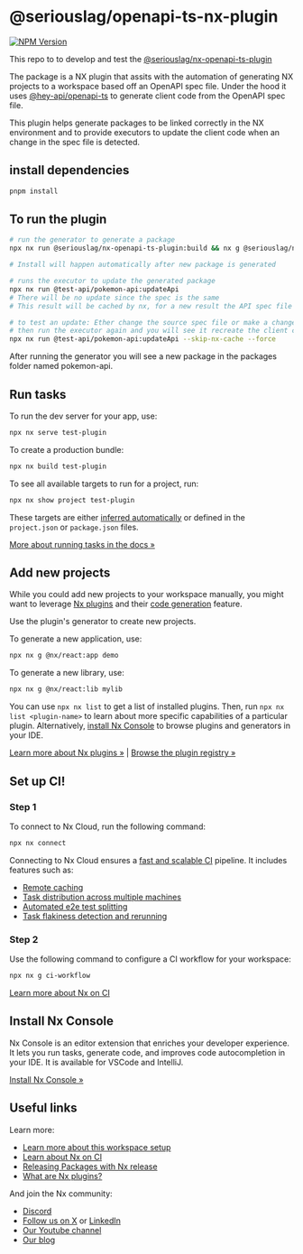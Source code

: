 # @seriouslag/openapi-ts-nx-plugin

[![NPM Version](https://img.shields.io/npm/v/%40seriouslag%2Fnx-openapi-ts-plugin?link=https%3A%2F%2Fwww.npmjs.com%2Fpackage%2F%40seriouslag%2Fnx-openapi-ts-plugin)](https://www.npmjs.com/package/@seriouslag/nx-openapi-ts-plugin)

This repo to to develop and test the [@seriouslag/nx-openapi-ts-plugin](https://www.npmjs.com/package/@seriouslag/nx-openapi-ts-plugin)

The package is a NX plugin that assits with the automation of generating NX projects to a workspace based off an OpenAPI spec file.
Under the hood it uses [@hey-api/openapi-ts](https://github.com/hey-api/openapi-ts) to generate client code from the OpenAPI spec file.

This plugin helps generate packages to be linked correctly in the NX environment and to provide executors to update the client code when an change in the spec file is detected.

## install dependencies

```bash
pnpm install
```

## To run the plugin

```bash
# run the generator to generate a package
npx nx run @seriouslag/nx-openapi-ts-plugin:build && nx g @seriouslag/nx-openapi-ts-plugin:openapi-client pokemon-api --directory ./packages --scope @test-api --client @hey-api/client-fetch --spec https://raw.githubusercontent.com/seriouslag/pokemon-api-spec/refs/heads/main/spec.yaml --plugins @tanstack/react-query  --private false --verbose

# Install will happen automatically after new package is generated

# runs the executor to update the generated package
npx nx run @test-api/pokemon-api:updateApi
# There will be no update since the spec is the same
# This result will be cached by nx, for a new result the API spec file must change or the `--skip-nx-cache --force` flags must be used

# to test an update: Ether change the source spec file or make a change to one of the routes paths in the cached spec file located at ./packages/pokemon-api/src/spec.yaml
# then run the executor again and you will see it recreate the client code
npx nx run @test-api/pokemon-api:updateApi --skip-nx-cache --force
```

After running the generator you will see a new package in the packages folder named pokemon-api.

## Run tasks

To run the dev server for your app, use:

```sh
npx nx serve test-plugin
```

To create a production bundle:

```sh
npx nx build test-plugin
```

To see all available targets to run for a project, run:

```sh
npx nx show project test-plugin
```

These targets are either [inferred automatically](https://nx.dev/concepts/inferred-tasks?utm_source=nx_project&utm_medium=readme&utm_campaign=nx_projects) or defined in the `project.json` or `package.json` files.

[More about running tasks in the docs &raquo;](https://nx.dev/features/run-tasks?utm_source=nx_project&utm_medium=readme&utm_campaign=nx_projects)

## Add new projects

While you could add new projects to your workspace manually, you might want to leverage [Nx plugins](https://nx.dev/concepts/nx-plugins?utm_source=nx_project&utm_medium=readme&utm_campaign=nx_projects) and their [code generation](https://nx.dev/features/generate-code?utm_source=nx_project&utm_medium=readme&utm_campaign=nx_projects) feature.

Use the plugin's generator to create new projects.

To generate a new application, use:

```sh
npx nx g @nx/react:app demo
```

To generate a new library, use:

```sh
npx nx g @nx/react:lib mylib
```

You can use `npx nx list` to get a list of installed plugins. Then, run `npx nx list <plugin-name>` to learn about more specific capabilities of a particular plugin. Alternatively, [install Nx Console](https://nx.dev/getting-started/editor-setup?utm_source=nx_project&utm_medium=readme&utm_campaign=nx_projects) to browse plugins and generators in your IDE.

[Learn more about Nx plugins &raquo;](https://nx.dev/concepts/nx-plugins?utm_source=nx_project&utm_medium=readme&utm_campaign=nx_projects) | [Browse the plugin registry &raquo;](https://nx.dev/plugin-registry?utm_source=nx_project&utm_medium=readme&utm_campaign=nx_projects)

## Set up CI!

### Step 1

To connect to Nx Cloud, run the following command:

```sh
npx nx connect
```

Connecting to Nx Cloud ensures a [fast and scalable CI](https://nx.dev/ci/intro/why-nx-cloud?utm_source=nx_project&utm_medium=readme&utm_campaign=nx_projects) pipeline. It includes features such as:

- [Remote caching](https://nx.dev/ci/features/remote-cache?utm_source=nx_project&utm_medium=readme&utm_campaign=nx_projects)
- [Task distribution across multiple machines](https://nx.dev/ci/features/distribute-task-execution?utm_source=nx_project&utm_medium=readme&utm_campaign=nx_projects)
- [Automated e2e test splitting](https://nx.dev/ci/features/split-e2e-tasks?utm_source=nx_project&utm_medium=readme&utm_campaign=nx_projects)
- [Task flakiness detection and rerunning](https://nx.dev/ci/features/flaky-tasks?utm_source=nx_project&utm_medium=readme&utm_campaign=nx_projects)

### Step 2

Use the following command to configure a CI workflow for your workspace:

```sh
npx nx g ci-workflow
```

[Learn more about Nx on CI](https://nx.dev/ci/intro/ci-with-nx#ready-get-started-with-your-provider?utm_source=nx_project&utm_medium=readme&utm_campaign=nx_projects)

## Install Nx Console

Nx Console is an editor extension that enriches your developer experience. It lets you run tasks, generate code, and improves code autocompletion in your IDE. It is available for VSCode and IntelliJ.

[Install Nx Console &raquo;](https://nx.dev/getting-started/editor-setup?utm_source=nx_project&utm_medium=readme&utm_campaign=nx_projects)

## Useful links

Learn more:

- [Learn more about this workspace setup](https://nx.dev/getting-started/tutorials/react-monorepo-tutorial?utm_source=nx_project&utm_medium=readme&utm_campaign=nx_projects)
- [Learn about Nx on CI](https://nx.dev/ci/intro/ci-with-nx?utm_source=nx_project&utm_medium=readme&utm_campaign=nx_projects)
- [Releasing Packages with Nx release](https://nx.dev/features/manage-releases?utm_source=nx_project&utm_medium=readme&utm_campaign=nx_projects)
- [What are Nx plugins?](https://nx.dev/concepts/nx-plugins?utm_source=nx_project&utm_medium=readme&utm_campaign=nx_projects)

And join the Nx community:

- [Discord](https://go.nx.dev/community)
- [Follow us on X](https://twitter.com/nxdevtools) or [LinkedIn](https://www.linkedin.com/company/nrwl)
- [Our Youtube channel](https://www.youtube.com/@nxdevtools)
- [Our blog](https://nx.dev/blog?utm_source=nx_project&utm_medium=readme&utm_campaign=nx_projects)

